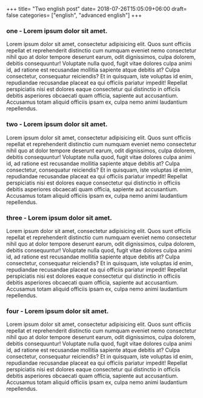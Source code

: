 +++
title= "Two english post"
date= 2018-07-26T15:05:09+06:00
draft= false
categories= ["english", "advanced english"]
+++  


<h3>one - Lorem ipsum dolor sit amet.</h3>
<p>Lorem ipsum dolor sit amet, consectetur adipisicing elit. Quos sunt officiis repellat et reprehenderit distinctio cum numquam eveniet nemo consectetur nihil quo at dolor tempore deserunt earum, odit dignissimos, culpa dolorem, debitis consequuntur! Voluptate nulla quod, fugit vitae dolores culpa animi id, ad ratione est recusandae mollitia sapiente atque debitis at? Culpa consectetur, consequatur reiciendis? Et in quisquam, iste voluptas id enim, repudiandae recusandae placeat ea qui officiis pariatur impedit! Repellat perspiciatis nisi est dolores eaque consectetur qui distinctio in officiis debitis asperiores obcaecati quam officia, sapiente aut accusantium. Accusamus totam aliquid officiis ipsam ex, culpa nemo animi laudantium repellendus.</p>

<h3>two - Lorem ipsum dolor sit amet.</h3>
<p>Lorem ipsum dolor sit amet, consectetur adipisicing elit. Quos sunt officiis repellat et reprehenderit distinctio cum numquam eveniet nemo consectetur nihil quo at dolor tempore deserunt earum, odit dignissimos, culpa dolorem, debitis consequuntur! Voluptate nulla quod, fugit vitae dolores culpa animi id, ad ratione est recusandae mollitia sapiente atque debitis at? Culpa consectetur, consequatur reiciendis? Et in quisquam, iste voluptas id enim, repudiandae recusandae placeat ea qui officiis pariatur impedit! Repellat perspiciatis nisi est dolores eaque consectetur qui distinctio in officiis debitis asperiores obcaecati quam officia, sapiente aut accusantium. Accusamus totam aliquid officiis ipsam ex, culpa nemo animi laudantium repellendus.</p>

<h3>three - Lorem ipsum dolor sit amet.</h3>
<p>Lorem ipsum dolor sit amet, consectetur adipisicing elit. Quos sunt officiis repellat et reprehenderit distinctio cum numquam eveniet nemo consectetur nihil quo at dolor tempore deserunt earum, odit dignissimos, culpa dolorem, debitis consequuntur! Voluptate nulla quod, fugit vitae dolores culpa animi id, ad ratione est recusandae mollitia sapiente atque debitis at? Culpa consectetur, consequatur reiciendis? Et in quisquam, iste voluptas id enim, repudiandae recusandae placeat ea qui officiis pariatur impedit! Repellat perspiciatis nisi est dolores eaque consectetur qui distinctio in officiis debitis asperiores obcaecati quam officia, sapiente aut accusantium. Accusamus totam aliquid officiis ipsam ex, culpa nemo animi laudantium repellendus.</p>

<h3>four - Lorem ipsum dolor sit amet.</h3>
<p>Lorem ipsum dolor sit amet, consectetur adipisicing elit. Quos sunt officiis repellat et reprehenderit distinctio cum numquam eveniet nemo consectetur nihil quo at dolor tempore deserunt earum, odit dignissimos, culpa dolorem, debitis consequuntur! Voluptate nulla quod, fugit vitae dolores culpa animi id, ad ratione est recusandae mollitia sapiente atque debitis at? Culpa consectetur, consequatur reiciendis? Et in quisquam, iste voluptas id enim, repudiandae recusandae placeat ea qui officiis pariatur impedit! Repellat perspiciatis nisi est dolores eaque consectetur qui distinctio in officiis debitis asperiores obcaecati quam officia, sapiente aut accusantium. Accusamus totam aliquid officiis ipsam ex, culpa nemo animi laudantium repellendus.</p>

